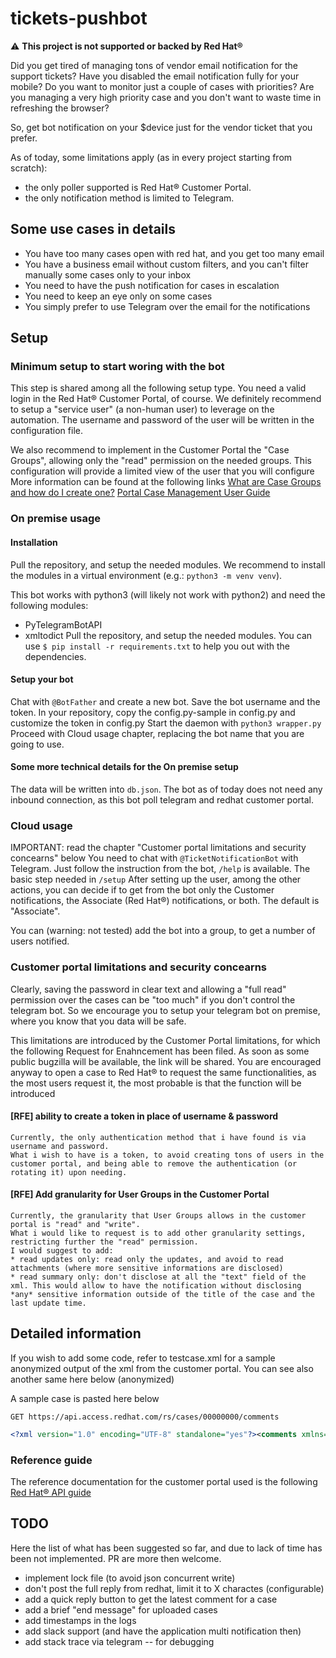 # tickets-pushbot
:warning: **This project is not supported or backed by Red Hat&reg;**

Did you get tired of managing tons of vendor email notification for the support tickets?
Have you disabled the email notification fully for your mobile?
Do you want to monitor just a couple of cases with priorities?
Are you managing a very high priority case and you don't want to waste time in refreshing the browser?

So, get bot notification on your $device just for the vendor ticket that you prefer.

As of today, some limitations apply (as in every project starting from scratch):
- the only poller supported is Red Hat&reg; Customer Portal.
- the only notification method is limited to Telegram.


## Some use cases in details
- You have too many cases open with red hat, and you get too many email
- You have a business email without custom filters, and you can't filter manually some cases only to your inbox
- You need to have the push notification for cases in escalation
- You need to keep an eye only on some cases
- You simply prefer to use Telegram over the email for the notifications


## Setup
### Minimum setup to start woring with the bot
This step is shared among all the following setup type.
You need a valid login in the Red Hat&reg; Customer Portal, of course.
We definitely recommend to setup a "service user" (a non-human user) to leverage on the automation.
The username and password of the user will be written in the configuration file.

We also recommend to implement in the Customer Portal the "Case Groups", allowing only the "read" permission on the needed groups.
This configuration will provide a limited view of the user that you will configure
More information can be found at the following links
[What are Case Groups and how do I create one?](https://access.redhat.com/solutions/777833)
[Portal Case Management User Guide](https://access.redhat.com/articles/2390851)


### On premise usage
#### Installation
Pull the repository, and setup the needed modules. 
We recommend to install the modules in a virtual environment (e.g.: `python3 -m venv venv`).

This bot works with python3 (will likely not work with python2) and need the following modules:
- PyTelegramBotAPI
- xmltodict
Pull the repository, and setup the needed modules.
You can use `$ pip install -r requirements.txt` to help you out with the dependencies.

#### Setup your bot
Chat with `@BotFather` and create a new bot. Save the bot username and the token.
In your repository, copy the config.py-sample in config.py and customize the token in config.py
Start the daemon with `python3 wrapper.py`
Proceed with Cloud usage chapter, replacing the bot name that you are going to use.

#### Some more technical details for the On premise setup
The data will be written into `db.json`.
The bot as of today does not need any inbound connection, as this bot poll telegram and redhat customer portal.


### Cloud usage
IMPORTANT: read the chapter "Customer portal limitations and security concearns" below
You need to chat with `@TicketNotificationBot` with Telegram.
Just follow the instruction from the bot, `/help` is available.
The basic step needed in `/setup`
After setting up the user, among the other actions, you can decide if to get from the bot only the Customer notifications, the Associate (Red Hat&reg;) notifications, or both. The default is "Associate".

You can (warning: not tested) add the bot into a group, to get a number of users notified.

### Customer portal limitations and security concearns
Clearly, saving the password in clear text and allowing a "full read" permission over the cases can be "too much" if you don't control the telegram bot.
So we encourage you to setup your telegram bot on premise, where you know that you data will be safe.

This limitations are introduced by the Customer Portal limitations, for which the following Request for Enahncement has been filed.
As soon as some public bugzilla will be available, the link will be shared.
You are encouraged anyway to open a case to Red Hat&reg; to request the same functionalities, as the most users request it, the most probable is that the function will be introduced

#### [RFE] ability to create a token in place of username & password
```
Currently, the only authentication method that i have found is via username and password.
What i wish to have is a token, to avoid creating tons of users in the customer portal, and being able to remove the authentication (or rotating it) upon needing.
```

#### [RFE] Add granularity for User Groups in the Customer Portal
```
Currently, the granularity that User Groups allows in the customer portal is "read" and "write".
What i would like to request is to add other granularity settings, restricting further the "read" permission.
I would suggest to add:
* read updates only: read only the updates, and avoid to read attachments (where more sensitive informations are disclosed)
* read summary only: don't disclose at all the "text" field of the xml. This would allow to have the notification without disclosing *any* sensitive information outside of the title of the case and the last update time.
```



## Detailed information
If you wish to add some code, refer to testcase.xml for a sample anonymized output of the xml from the customer portal.
You can see also another same here below (anonymized)

A sample case is pasted here below
```
GET https://api.access.redhat.com/rs/cases/00000000/comments
```
```xml
<?xml version="1.0" encoding="UTF-8" standalone="yes"?><comments xmlns="http://www.redhat.com/gss/strata"><comment caseNumber="00000000" id="a00000000000000000"><createdBy>CustomerSurname, CustomerName</createdBy><createdDate>2020-09-22T17:07:10Z</createdDate><lastModifiedBy>CustomerSurname, CustomerName</lastModifiedBy><lastModifiedDate>2020-09-22T17:07:09Z</lastModifiedDate><text>Hi Milan,[...]</text><draft>false</draft><publishedDate>2020-09-22T17:07:09Z</publishedDate><createdByType>Customer</createdByType>
```

### Reference guide
The reference documentation for the customer portal used is the following
[Red Hat&reg; API guide](https://access.redhat.com/documentation/en-us/red_hat_customer_portal/1/html/customer_portal_integration_guide/index)


## TODO
Here the list of what has been suggested so far, and due to lack of time has been not implemented.
PR are more then welcome.
* implement lock file (to avoid json concurrent write)
* don't post the full reply from redhat, limit it to X charactes (configurable)
* add a quick reply button to get the latest comment for a case
* add a brief "end message" for uploaded cases
* add timestamps in the logs
* add slack support (and have the application multi notification then)
* add stack trace via telegram -- for debugging

